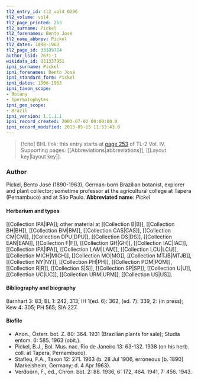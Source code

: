 ```yaml
---
tl2_entry_id: tl2_vol4_0296
tl2_volume: vol4
tl2_page_printed: 253
tl2_surname: Pickel
tl2_forenames: Bento José
tl2_name_abbrev: Pickel
tl2_dates: 1890-1963
tl2_page_id: 33189724
author_lsid: 7671-1
wikidata_id: Q21337951
ipni_surname: Pickel
ipni_forenames: Bento José
ipni_standard_form: Pickel
ipni_dates: 1906-1963
ipni_taxon_scope: 
- Botany
- Spermatophytes
ipni_geo_scope: 
- Brazil
ipni_version: 1.1.1.1
ipni_record_created: 2003-07-02 00:00:00.0
ipni_record_modified: 2013-05-15 11:53:43.0
---
```



> [!cite] BHL link: this entry starts at [page 253](https://www.biodiversitylibrary.org/page/33189724) of TL-2 Vol. IV.
> Supporting pages: [[Abbreviations|abbreviations]], [[Layout key|layout key]].

### Author

Pickel, Bento José (1890-1963), German-born Brazilian botanist, explorer and plant collector; sometime professor at the agricultural college at Tapera (Pernambuco) and at São Paulo. 
**Abbreviated name**: *Pickel*

#### Herbarium and types

[[Collection IPA|IPA]]; other material at [[Collection B|B]], [[Collection BH|BH]], [[Collection BM|BM]], [[Collection CAS|CAS]], [[Collection CM|CM]], [[Collection DPU|DPU]], [[Collection DS|DS]], [[Collection EAN|EAN]], [[Collection F|F]], [[Collection GH|GH]], [[Collection IAC|IAC]], [[Collection IPA|IPA]], [[Collection LAM|LAM]], [[Collection LCU|LCU]], [[Collection MICH|MICH]], [[Collection MO|MO]], [[Collection MTJB|MTJB]], [[Collection NY|NY]], [[Collection PH|PH]], [[Collection POM|POM]], [[Collection R|R]], [[Collection S|S]], [[Collection SP|SP]], [[Collection U|U]], [[Collection UC|UC]], [[Collection URM|URM]], [[Collection US|US]].

#### Bibliography and biography

Barnhart 3: 83; BL 1: 242, 313; IH 1(ed. 6): 362, (ed. 7): 339, 2: (in press); Kew 4: 305; PH 565; SIA 227.

#### Biofile

- Anon., Österr. bot. Z. 80: 364. 1931 (Brazilian plants for sale); Studia entom. 6: 585. 1963 (obit.).
- Pickel, B.J., Bol. Mus. nac. Rio de Janeiro 13: 63-132. 1938 (on his herb. coll. at Tapera, Pernambuco).
- Stafleu, F.A., Taxon 12: 271. 1963 (b. 28 Jul 1906, erroneous \[b. 1890\] Markelsheim, Germany; d. 4 Apr 1963).
- Verdoorn, F., ed., Chron. bot. 2: 88. 1936, 6: 172, 464. 1941, 7: 456. 1943.

